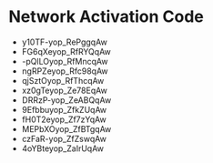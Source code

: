 # Network Activation Code
* y10TF-yop_RePggqAw
* FG6qXeyop_RfRYQqAw
* -pQlLOyop_RfMncqAw
* ngRPZeyop_Rfc98qAw
* qjSztOyop_RfThcqAw
* xz0gTeyop_Ze78EqAw
* DRRzP-yop_ZeABQqAw
* 9Efbbuyop_ZfkZUqAw
* fH0T2eyop_Zf7zYqAw
* MEPbXOyop_ZfBTgqAw
* czFaR-yop_ZfZswqAw
* 4oYBteyop_ZaIrUqAw